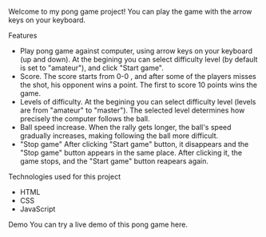 Welcome to my pong game project! You can play the game with the arrow keys on your keyboard.

Features
* Play pong game against computer, using arrow keys on your keyboard (up and down). At the begining you can select difficulty level (by default is set to "amateur"), and click "Start game".
* Score. The score starts from 0-0 , and after some of the players misses the shot, his opponent wins a point. The first to score 10 points wins the game.
* Levels of difficulty. At the begining you can select difficulty level (levels are from "amateur" to "master"). The selected level determines how precisely the computer follows the ball.
* Ball speed increase. When the rally gets longer, the ball's speed gradually increases, making following the ball more difficult.
* "Stop game" After clicking "Start game" button, it disappears and the "Stop game" button appears in the same place. After clicking it, the game stops, and the "Start game" button reapears again.

Technologies used for this project
* HTML
* CSS
* JavaScript

Demo
You can try a live demo of this pong game here.
